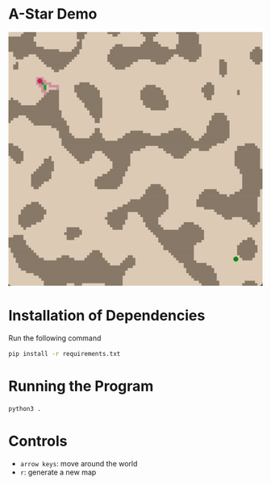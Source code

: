 # A-Star Demo
![demo](assets/demo.gif)

# Installation of Dependencies
Run the following command
```bash
pip install -r requirements.txt
```

# Running the Program
```bash
python3 .
```

# Controls
+ `arrow keys`: move around the world
+ `r`: generate a new map